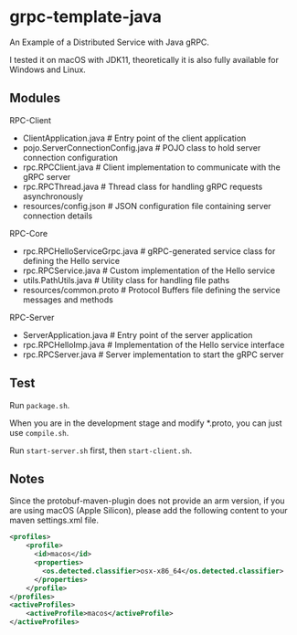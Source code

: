# grpc-template-java

An Example of a Distributed Service with Java gRPC.

I tested it on macOS with JDK11, theoretically it is also fully available for Windows and Linux.

## Modules

RPC-Client

- ClientApplication.java      # Entry point of the client application
- pojo.ServerConnectionConfig.java    # POJO class to hold server connection configuration
- rpc.RPCClient.java        # Client implementation to communicate with the gRPC server
- rpc.RPCThread.java        # Thread class for handling gRPC requests asynchronously
- resources/config.json     # JSON configuration file containing server connection details

RPC-Core

- rpc.RPCHelloServiceGrpc.java    # gRPC-generated service class for defining the Hello service
- rpc.RPCService.java    # Custom implementation of the Hello service
- utils.PathUtils.java    # Utility class for handling file paths
- resources/common.proto    # Protocol Buffers file defining the service messages and methods

RPC-Server

- ServerApplication.java    # Entry point of the server application
- rpc.RPCHelloImp.java    # Implementation of the Hello service interface
- rpc.RPCServer.java    # Server implementation to start the gRPC server

## Test

Run `package.sh`. 

When you are in the development stage and modify *.proto, you can just use `compile.sh`.

Run `start-server.sh` first, then `start-client.sh`.

## Notes

Since the protobuf-maven-plugin does not provide an arm version, if you are using macOS (Apple Silicon), please add the following content to your maven settings.xml file.

```xml
<profiles>
    <profile>
      <id>macos</id>
      <properties>
        <os.detected.classifier>osx-x86_64</os.detected.classifier>
      </properties>
    </profile>
</profiles>
<activeProfiles>
    <activeProfile>macos</activeProfile>
</activeProfiles>
```


